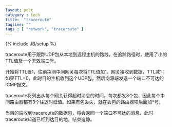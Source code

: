 ```yaml
---
layout: post
category : tech
title:  "traceroute"
tagline: ""
tags : [ "network", "traceroute" ] 
---
```

{% include JB/setup %}

traceroute用于跟踪UDP包从本地到远程主机的路线，在追踪路径时，使用了小的TTL值及一个无效端口号。

开始将TTL置1，往前探测中间网关每次将TTL值加1。网关接收到数据，TTL减1；如果TTL=0，此时目的主机收到这个UDP包，然后向源端发送一个端口不可达的ICMP报文。

traceroute将列出从每个网关获得超时消息的时间。每次都发3个包，因此每个中间路由器都有3个往返时延值。如果有包丢失，就在丢包的路由器项后面加*号。

当目的端收到traceroute的数据包，将会返回一个端口不可达的消息，此时traceroute知道已经到达目的地，结束追踪。

